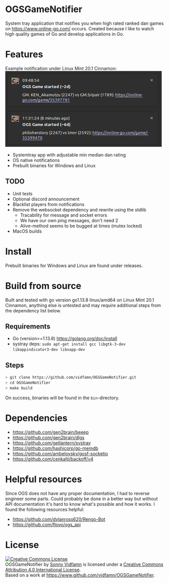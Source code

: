 
# OGSGameNotifier

System tray application that notifies you when high rated ranked dan
games on https://www.online-go.com/ occurs. Created because I like to
watch high quality games of Go and develop applications in Go.

# Features

Example notification under Linux Mint 20.1 Cinnamon:
![Example notification](assets/example_notification.png "Example notification")

* Systemtray app with adjustable min median dan rating
* OS native notifications
* Prebuilt binaries for Windows and Linux

## TODO

* Unit tests
* Optional discord announcement
* Blacklist players from notifications
* Remove the websocket dependency and rewrite using the stdlib
  * Tracability for message and socket errors
  * We have our own ping messages, don't need 2
  * Alive-method seems to be bugged at times (mutex locked)
* MacOS builds

# Install

Prebuilt binaries for Windows and Linux are found under releases.

# Build from source

Built and tested with go version go1.13.8 linux/amd64 on Linux Mint 20.1
Cinnamon, anything else is untested and may require additional steps
from the dependency list below.

## Requirements

* Go (version>=1.13.8) https://golang.org/doc/install
* systray deps: `sudo apt-get install gcc libgtk-3-dev libappindicator3-dev libxapp-dev`

## Steps

```sh
> git clone https://github.com/vidfamn/OGSGameNotifier.git
> cd OGSGameNotifier
> make build
```

On success, binaries will be found in the `bin`-directory.

# Dependencies

* https://github.com/gen2brain/beeep
* https://github.com/gen2brain/dlgs
* https://github.com/getlantern/systray
* https://github.com/hashicorp/go-memdb
* https://github.com/ambelovsky/gosf-socketio
* https://github.com/cenkalti/backoff/v4

# Helpful resources

Since OGS does not have any proper documentation, I had to reverse
engineer some parts. Could probably be done in a better way but without
API documentation it's hard to know what's possible and how it works.
I found the following resources helpful:

* https://github.com/dylanross620/Rengo-Bot
* https://github.com/flovo/ogs_api

# License
<a rel="license" href="http://creativecommons.org/licenses/by/4.0/"><img alt="Creative Commons License" style="border-width:0" src="https://i.creativecommons.org/l/by/4.0/88x31.png" /></a><br /><span xmlns:dct="http://purl.org/dc/terms/" href="http://purl.org/dc/dcmitype/Text" property="dct:title" rel="dct:type">OGSGameNotifier</span> by <a xmlns:cc="http://creativecommons.org/ns#" href="https://www.github.com/vidfamn" property="cc:attributionName" rel="cc:attributionURL">Sonny Vidfamn</a> is licensed under a <a rel="license" href="http://creativecommons.org/licenses/by/4.0/">Creative Commons Attribution 4.0 International License</a>.<br />Based on a work at <a xmlns:dct="http://purl.org/dc/terms/" href="https://www.github.com/vidfamn/OGSGameNotifier" rel="dct:source">https://www.github.com/vidfamn/OGSGameNotifier</a>.